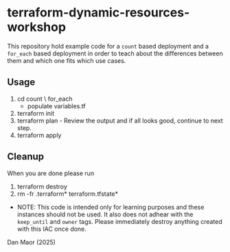 # terraform-dynamic-resources-workshop
This repository hold example code for a `count` based deployment and a `for_each` based deployment in order to teach about the differences between them and which one fits which use cases.

## Usage
1. cd count \ for_each
   * populate variables.tf
1. terraform init
1. terraform plan - Review the output and if all looks good, continue to next step.
1. terraform apply

## Cleanup
When you are done please run
1. terraform destroy
2. rm -fr .terraform* terraform.tfstate*

* NOTE: This code is intended only for learning purposes and these instances should not be used. It also does not adhear with the `keep_until` and `owner` tags. 
Please immediately destroy anything created with this IAC once done.

Dan Maor (2025)